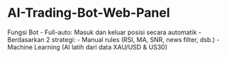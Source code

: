 # AI-Trading-Bot-Web-Panel
Fungsi Bot - Full-auto: Masuk dan keluar posisi secara automatik - Berdasarkan 2 strategi:   - Manual rules (RSI, MA, SNR, news filter, dsb.)   - Machine Learning (AI latih dari data XAU/USD &amp; US30)
